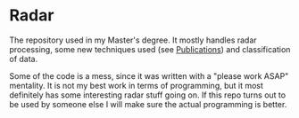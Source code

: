 # Radar

The repository used in my Master's degree. It mostly handles radar processing, some new techniques used (see [Publications](https://github.com/Alex-vZyl/Publications)) and classification of data.

Some of the code is a mess, since it was written with a "please work ASAP" mentality. It is not my best work in terms of programming, but it most definitely has some interesting radar stuff going on. If this repo turns out to be used by someone else I will make sure the actual programming is better.
